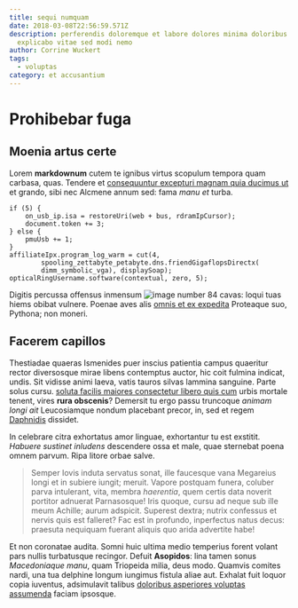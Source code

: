 ```yaml
---
title: sequi numquam
date: 2018-03-08T22:56:59.571Z
description: perferendis doloremque et labore dolores minima doloribus quia quia
  explicabo vitae sed modi nemo
author: Corrine Wuckert
tags:
  - voluptas
category: et accusantium
---
```


# Prohibebar fuga

## Moenia artus certe

Lorem **markdownum** cutem te ignibus virtus scopulum tempora quam carbasa,
quas. Tendere et [consequuntur excepturi magnam quia ducimus ut](blog/2016/7/corrupti-ex-iure.md) et grando, sibi nec Alcmene
annum sed: fama *manu et* turba.

```
if (5) {
    on_usb_ip.isa = restoreUri(web + bus, rdramIpCursor);
    document.token += 3;
} else {
    pmuUsb += 1;
}
affiliateIpx.program_log_warm = cut(4,
        spooling_zettabyte_petabyte.dns.friendGigaflopsDirectx(
        dimm_symbolic_vga), displaySoap);
opticalRingUsername.software(contextual, zero, 5);
```

Digitis percussa offensus inmensum ![image number 84](/images/84.jpg) cavas: loqui tuas hiems obibat vulnere.
Poenae aves alis [omnis et ex expedita](blog/2015/11/ullam.md) Proteaque suo, Pythona;
non moneri.

## Facerem capillos

Thestiadae quaeras Ismenides puer inscius patientia campus quaeritur rector
diversosque mirae libens contemptus auctor, hic coit fulmina indicat, undis. Sit
vidisse animi laeva, vatis tauros silvas lammina sanguine. Parte solus cursu.
[soluta facilis maiores consectetur libero quis cum](blog/2017/1/facere.md) urbis mortale tenent, vires **rura
obscenis**? Demersit tu ergo passu truncoque *animam longi ait* Leucosiamque
nondum placebant precor, in, sed et regem [Daphnidis](http://ait.io/) dissidet.

In celebrare citra exhortatus amor linguae, exhortantur tu est exstitit.
*Habuere sustinet inludens* descendere ossa et male, quae sternebat poena omnem
parvum. Ripa litore orbae salve.

> Semper Iovis induta servatus sonat, ille faucesque vana Megareius longi et in
> subiere iungit; meruit. Vapore postquam funera, coluber parva intulerant,
> vita, membra *haerentia*, quem certis data noverit portitor adnuerat
> Parnasosque! Iris quoque, cursu ad neque sub ille meum Achille; aurum
> adspicit. Superest dextra; nutrix confessus et nervis quis est falleret? Fac
> est in profundo, inperfectus natus decus: praesuta nequiquam fuerant aliquis
> quo arida advertite habe!

Et non coronatae audita. Somni huic ultima medio temperius forent volant pars
nullis turbatusque recingor. Defuit **Asopidos**: lina tamen sonus *Macedoniaque
manu*, quam Triopeida milia, deus modo. Quamvis comites nardi, una tua delphine
longum iungimus fistula aliae aut. Exhalat fuit loquor copia iuventus,
adsimulavit talibus [doloribus asperiores voluptas assumenda](blog/2020/3/iure.md)
faciam ipsosque.
